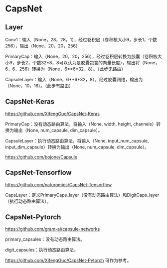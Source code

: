 # CapsNet

## Layer

Conv1：输入（None，28，28，1），经过卷积层（卷积核大小9，步长1，个数256），输出（None，20，20，256）

PrimaryCap：输入（None，20，20，256），经过卷积层转换为胶囊（卷积核大小9，步长2，个数32\*8，8可以认为是胶囊包含的向量长度），输出将（None，6，6，256）转换为（None，6\*\*6\*32，8）。（此步无路由）

CapsuleLayer：输入（None，6\*\*6\*32，8），经过胶囊网络，输出为（None，10，16）。（此步有路由）

## CapsNet-Keras

https://github.com/XifengGuo/CapsNet-Keras

PrimaryCap：没有动态路由算法，将输入（None, width, height, channels）转换为输出（None, num\_capsule, dim\_capsule）。

CapsuleLayer：执行动态路由算法，将输入（None, input\_num\_capsule, input\_dim\_capsule）转换为输出（None, num\_capsule, dim\_capsule）。

https://github.com/bojone/Capsule

## CapsNet-Tensorflow

https://github.com/naturomics/CapsNet-Tensorflow

CapsLayer：定义PrimaryCaps\_layer（没有动态路由算法）和DigitCaps\_layer（执行动态路由算法）。

## CapsNet-Pytorch

https://github.com/gram-ai/capsule-networks

primary\_capsules：没有动态路由算法。

digit\_capsules：执行动态路由算法。

https://github.com/XifengGuo/CapsNet-Pytorch 可作为参考。

